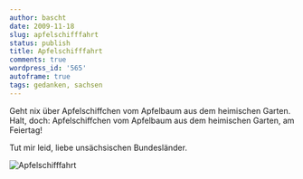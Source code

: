 ```yaml
---
author: bascht
date: 2009-11-18
slug: apfelschifffahrt
status: publish
title: Apfelschifffahrt
comments: true
wordpress_id: '565'
autoframe: true
tags: gedanken, sachsen
---
```




Geht nix über Apfelschiffchen vom Apfelbaum aus dem heimischen
Garten.
Halt, doch: Apfelschiffchen vom Apfelbaum aus dem heimischen
Garten, am Feiertag!

Tut mir leid, liebe unsächsischen Bundesländer.

![Apfelschifffahrt](https://img.bascht.com/uploads/big/3c63ea4d072e60007e026326e9eb243d.jpg)
